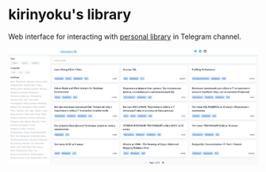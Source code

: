 # kirinyoku's library

Web interface for interacting with [personal library](https://t.me/kirinyoku_space) in Telegram channel.

![preview](./assets/preview.jpg)